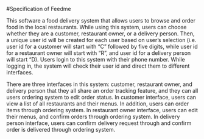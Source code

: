 #Specification of Feedme

This software a food delivery system that allows users to browse and order food in the local restaurants. While 
using this system, users can choose whether they are a customer, restaurant owner, or a delivery person. Then, a 
unique user id will be created for each user based on user’s selection (i.e. user id for a customer will start with 
“C” followed by five digits, while user id for a restaurant owner will start with “R”, and user id for a delivery 
person will start “D). Users login to this system with their phone number. While logging in, the system will check 
their user id and direct them to different interfaces.

There are three interfaces in this system: customer, restaurant owner, and delivery person that they all share an 
order tracking feature, and they can all users ordering system to edit order status. In customer interface, users 
can view a list of all restaurants and their menus. In addition, users can order items through ordering system. In 
restaurant owner interface, users can edit their menus, and confirm orders through ordering system. In delivery 
person interface, users can confirm delivery request through and confirm order is delivered through ordering system.

